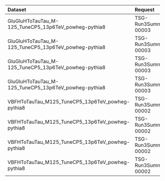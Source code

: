 | Dataset                                              | Request                           | Status                       |
|:-----------------------------------------------------|:----------------------------------|:-----------------------------|
| GluGluHToTauTau_M-125_TuneCP5_13p6TeV_powheg-pythia8 | TSG-Run3Summer23BPixwmLHEGS-00003 | $${\color{green}Done}$$      |
| GluGluHToTauTau_M-125_TuneCP5_13p6TeV_powheg-pythia8 | TSG-Run3Summer23wmLHEGS-00003     | $${\color{blue}Validation}$$ |
| GluGluHToTauTau_M-125_TuneCP5_13p6TeV_powheg-pythia8 | TSG-Run3Summer23BPixwmLHEGS-00003 | $${\color{green}Done}$$      |
| GluGluHToTauTau_M-125_TuneCP5_13p6TeV_powheg-pythia8 | TSG-Run3Summer23wmLHEGS-00003     | $${\color{blue}Validation}$$ |
| VBFHToTauTau_M125_TuneCP5_13p6TeV_powheg-pythia8     | TSG-Run3Summer23BPixwmLHEGS-00002 | $${\color{green}Done}$$      |
| VBFHToTauTau_M125_TuneCP5_13p6TeV_powheg-pythia8     | TSG-Run3Summer23wmLHEGS-00002     | $${\color{blue}Validation}$$ |
| VBFHToTauTau_M125_TuneCP5_13p6TeV_powheg-pythia8     | TSG-Run3Summer23BPixwmLHEGS-00002 | $${\color{green}Done}$$      |
| VBFHToTauTau_M125_TuneCP5_13p6TeV_powheg-pythia8     | TSG-Run3Summer23wmLHEGS-00002     | $${\color{blue}Validation}$$ |